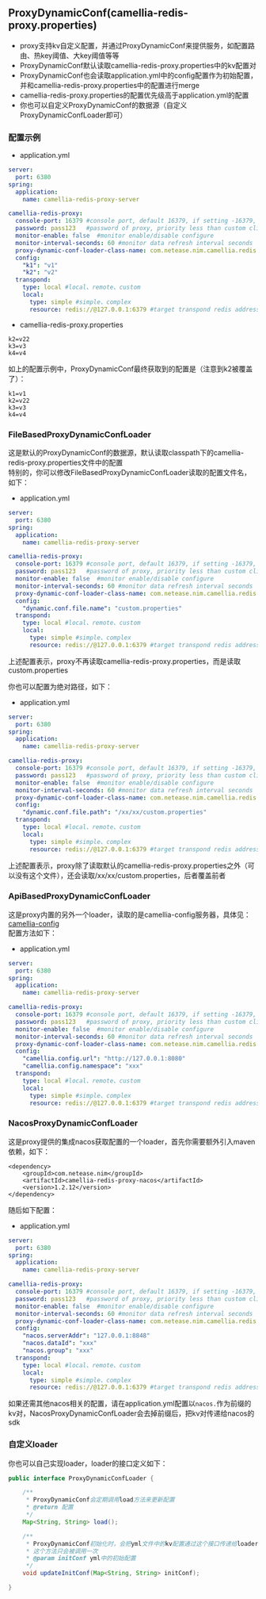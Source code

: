 
## ProxyDynamicConf(camellia-redis-proxy.properties)

* proxy支持kv自定义配置，并通过ProxyDynamicConf来提供服务，如配置路由、热key阈值、大key阈值等等
* ProxyDynamicConf默认读取camellia-redis-proxy.properties中的kv配置对
* ProxyDynamicConf也会读取application.yml中的config配置作为初始配置，并和camellia-redis-proxy.properties中的配置进行merge
* camellia-redis-proxy.properties的配置优先级高于application.yml的配置
* 你也可以自定义ProxyDynamicConf的数据源（自定义ProxyDynamicConfLoader即可）

### 配置示例
* application.yml
```yml
server:
  port: 6380
spring:
  application:
    name: camellia-redis-proxy-server

camellia-redis-proxy:
  console-port: 16379 #console port, default 16379, if setting -16379, proxy will choose a random port, if setting 0, will disable console
  password: pass123   #password of proxy, priority less than custom client-auth-provider-class-name
  monitor-enable: false  #monitor enable/disable configure
  monitor-interval-seconds: 60 #monitor data refresh interval seconds
  proxy-dynamic-conf-loader-class-name: com.netease.nim.camellia.redis.proxy.conf.FileBasedProxyDynamicConfLoader #这也是默认的loader
  config:
    "k1": "v1"
    "k2": "v2"
  transpond:
    type: local #local、remote、custom
    local:
      type: simple #simple、complex
      resource: redis://@127.0.0.1:6379 #target transpond redis address
```
* camellia-redis-proxy.properties
```properties
k2=v22
k3=v3
k4=v4
```
如上的配置示例中，ProxyDynamicConf最终获取到的配置是（注意到k2被覆盖了）：
```properties
k1=v1
k2=v22
k3=v3
k4=v4
```

### FileBasedProxyDynamicConfLoader
这是默认的ProxyDynamicConf的数据源，默认读取classpath下的camellia-redis-proxy.properties文件中的配置  
特别的，你可以修改FileBasedProxyDynamicConfLoader读取的配置文件名，如下：  

* application.yml
```yml
server:
  port: 6380
spring:
  application:
    name: camellia-redis-proxy-server

camellia-redis-proxy:
  console-port: 16379 #console port, default 16379, if setting -16379, proxy will choose a random port, if setting 0, will disable console
  password: pass123   #password of proxy, priority less than custom client-auth-provider-class-name
  monitor-enable: false  #monitor enable/disable configure
  monitor-interval-seconds: 60 #monitor data refresh interval seconds
  proxy-dynamic-conf-loader-class-name: com.netease.nim.camellia.redis.proxy.conf.FileBasedProxyDynamicConfLoader
  config:
    "dynamic.conf.file.name": "custom.properties"
  transpond:
    type: local #local、remote、custom
    local:
      type: simple #simple、complex
      resource: redis://@127.0.0.1:6379 #target transpond redis address
```
上述配置表示，proxy不再读取camellia-redis-proxy.properties，而是读取custom.properties  

你也可以配置为绝对路径，如下：  
* application.yml  
```yml
server:
  port: 6380
spring:
  application:
    name: camellia-redis-proxy-server

camellia-redis-proxy:
  console-port: 16379 #console port, default 16379, if setting -16379, proxy will choose a random port, if setting 0, will disable console
  password: pass123   #password of proxy, priority less than custom client-auth-provider-class-name
  monitor-enable: false  #monitor enable/disable configure
  monitor-interval-seconds: 60 #monitor data refresh interval seconds
  proxy-dynamic-conf-loader-class-name: com.netease.nim.camellia.redis.proxy.conf.FileBasedProxyDynamicConfLoader
  config:
    "dynamic.conf.file.path": "/xx/xx/custom.properties"
  transpond:
    type: local #local、remote、custom
    local:
      type: simple #simple、complex
      resource: redis://@127.0.0.1:6379 #target transpond redis address
```
上述配置表示，proxy除了读取默认的camellia-redis-proxy.properties之外（可以没有这个文件），还会读取/xx/xx/custom.properties，后者覆盖前者  

### ApiBasedProxyDynamicConfLoader
这是proxy内置的另外一个loader，读取的是camellia-config服务器，具体见：[camellia-config](/docs/config/config.md)  
配置方法如下：  

* application.yml
```yml
server:
  port: 6380
spring:
  application:
    name: camellia-redis-proxy-server

camellia-redis-proxy:
  console-port: 16379 #console port, default 16379, if setting -16379, proxy will choose a random port, if setting 0, will disable console
  password: pass123   #password of proxy, priority less than custom client-auth-provider-class-name
  monitor-enable: false  #monitor enable/disable configure
  monitor-interval-seconds: 60 #monitor data refresh interval seconds
  proxy-dynamic-conf-loader-class-name: com.netease.nim.camellia.redis.proxy.conf.ApiBasedProxyDynamicConfLoader
  config:
    "camellia.config.url": "http://127.0.0.1:8080"
    "camellia.config.namespace": "xxx"
  transpond:
    type: local #local、remote、custom
    local:
      type: simple #simple、complex
      resource: redis://@127.0.0.1:6379 #target transpond redis address
```

### NacosProxyDynamicConfLoader
这是proxy提供的集成nacos获取配置的一个loader，首先你需要额外引入maven依赖，如下：  
```
<dependency>
    <groupId>com.netease.nim</groupId>
    <artifactId>camellia-redis-proxy-nacos</artifactId>
    <version>1.2.12</version>
</dependency>
```
随后如下配置：   

* application.yml
```yml
server:
  port: 6380
spring:
  application:
    name: camellia-redis-proxy-server

camellia-redis-proxy:
  console-port: 16379 #console port, default 16379, if setting -16379, proxy will choose a random port, if setting 0, will disable console
  password: pass123   #password of proxy, priority less than custom client-auth-provider-class-name
  monitor-enable: false  #monitor enable/disable configure
  monitor-interval-seconds: 60 #monitor data refresh interval seconds
  proxy-dynamic-conf-loader-class-name: com.netease.nim.camellia.redis.proxy.nacos.NacosProxyDynamicConfLoader
  config:
    "nacos.serverAddr": "127.0.0.1:8848"
    "nacos.dataId": "xxx"
    "nacos.group": "xxx"
  transpond:
    type: local #local、remote、custom
    local:
      type: simple #simple、complex
      resource: redis://@127.0.0.1:6379 #target transpond redis address
```
如果还需其他nacos相关的配置，请在application.yml配置以`nacos.`作为前缀的kv对，NacosProxyDynamicConfLoader会去掉前缀后，把kv对传递给nacos的sdk

### 自定义loader
你也可以自己实现loader，loader的接口定义如下：
```java
public interface ProxyDynamicConfLoader {

    /**
     * ProxyDynamicConf会定期调用load方法来更新配置
     * @return 配置
     */
    Map<String, String> load();

    /**
     * ProxyDynamicConf初始化时，会把yml文件中的kv配置通过这个接口传递给loader
     * 这个方法只会被调用一次
     * @param initConf yml中的初始配置
     */
    void updateInitConf(Map<String, String> initConf);

}
```
